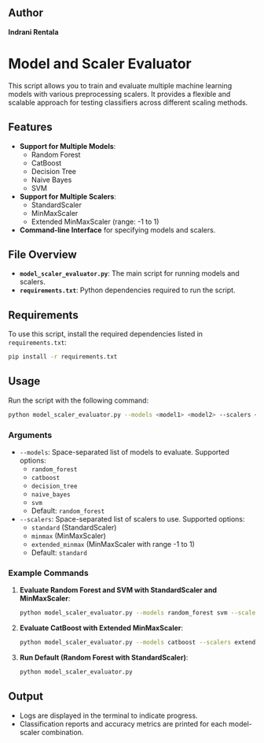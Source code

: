 ## Author

**Indrani Rentala**

# Model and Scaler Evaluator

This script allows you to train and evaluate multiple machine learning models with various preprocessing scalers. It provides a flexible and scalable approach for testing classifiers across different scaling methods.

## Features

- **Support for Multiple Models**:
  - Random Forest
  - CatBoost
  - Decision Tree
  - Naive Bayes
  - SVM
- **Support for Multiple Scalers**:
  - StandardScaler
  - MinMaxScaler
  - Extended MinMaxScaler (range: -1 to 1)
- **Command-line Interface** for specifying models and scalers.

## File Overview

- **`model_scaler_evaluator.py`**: The main script for running models and scalers.
- **`requirements.txt`**: Python dependencies required to run the script.

## Requirements

To use this script, install the required dependencies listed in `requirements.txt`:
```bash
pip install -r requirements.txt
```

## Usage

Run the script with the following command:
```bash
python model_scaler_evaluator.py --models <model1> <model2> --scalers <scaler1> <scaler2>
```

### Arguments

- `--models`: Space-separated list of models to evaluate. Supported options:
  - `random_forest`
  - `catboost`
  - `decision_tree`
  - `naive_bayes`
  - `svm`
  - Default: `random_forest`
- `--scalers`: Space-separated list of scalers to use. Supported options:
  - `standard` (StandardScaler)
  - `minmax` (MinMaxScaler)
  - `extended_minmax` (MinMaxScaler with range -1 to 1)
  - Default: `standard`

### Example Commands

1. **Evaluate Random Forest and SVM with StandardScaler and MinMaxScaler**:
   ```bash
   python model_scaler_evaluator.py --models random_forest svm --scalers standard minmax
   ```

2. **Evaluate CatBoost with Extended MinMaxScaler**:
   ```bash
   python model_scaler_evaluator.py --models catboost --scalers extended_minmax
   ```

3. **Run Default (Random Forest with StandardScaler)**:
   ```bash
   python model_scaler_evaluator.py
   ```

## Output

- Logs are displayed in the terminal to indicate progress.
- Classification reports and accuracy metrics are printed for each model-scaler combination.



